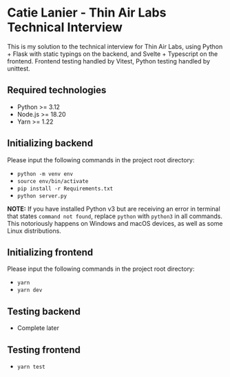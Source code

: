 # Catie Lanier - Thin Air Labs Technical Interview

This is my solution to the technical interview for Thin Air Labs, using Python + Flask with static typings on the backend, and Svelte + Typescript on the frontend. Frontend testing handled by Vitest, Python testing handled by unittest.

## Required technologies

- Python >= 3.12
- Node.js >= 18.20
- Yarn >= 1.22

## Initializing backend

Please input the following commands in the project root directory:

- `python -m venv env`
- `source env/bin/activate`
- `pip install -r Requirements.txt`
- `python server.py`

**NOTE:** If you have installed Python v3 but are receiving an error in terminal that states `command not found`, replace `python` with `python3` in all commands. This notoriously happens on Windows and macOS devices, as well as some Linux distributions.

## Initializing frontend

Please input the following commands in the project root directory:

- `yarn`
- `yarn dev`

## Testing backend

- Complete later

## Testing frontend

- `yarn test`

